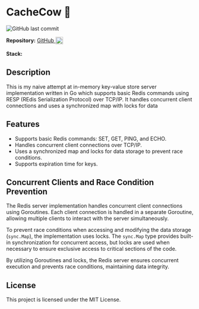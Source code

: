 # CacheCow 🐄

![GitHub last commit](https://img.shields.io/github/last-commit/theakhandpatel/redis-server)

**Repository:** <Badge type="info">  [GitHub <img src="/images/github.svg" alt="GitHub" style="height: 20px; width: 20px; vertical-align: middle; padding-bottom: 3px; display: inline" />](https://github.com/theakhandpatel/redis-server) </Badge>

**Stack:** <Badge type="tip" text="Golang" /> <Badge type="tip" text="TCP/IP" /> <Badge type="tip" text="Redis Protocol" /> 

## Description
This is my naive attempt at in-memory key-value store server implementation written in Go which supports basic Redis commands using RESP (REdis Serialization Protocol) over TCP/IP. It handles concurrent client connections and uses a synchronized map with locks for data 


## Features

- Supports basic Redis commands: SET, GET, PING, and ECHO.
- Handles concurrent client connections over TCP/IP.
- Uses a synchronized map and locks for data storage to prevent race conditions.
- Supports expiration time for keys.


## Concurrent Clients and Race Condition Prevention

The Redis server implementation handles concurrent client connections using Goroutines. Each client connection is handled in a separate Goroutine, allowing multiple clients to interact with the server simultaneously.

To prevent race conditions when accessing and modifying the data storage (`sync.Map`), the implementation uses locks. The `sync.Map` type provides built-in synchronization for concurrent access, but locks are used when necessary to ensure exclusive access to critical sections of the code.

By utilizing Goroutines and locks, the Redis server ensures concurrent execution and prevents race conditions, maintaining data integrity.


## License

This project is licensed under the MIT License.
